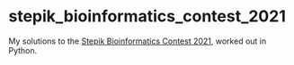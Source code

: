 # stepik_bioinformatics_contest_2021

My solutions to the [Stepik Bioinformatics Contest 2021](https://stepik.org/course/91751/promo#toc), worked out in Python. 
